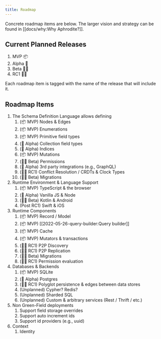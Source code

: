 ```yaml
---
title: Roadmap
---
```


Concrete roadmap items are below. The larger vision and strategy can be found in [[docs/why:Why Aphrodite?]].

## Current Planned Releases

1. MVP 📦
2. Alpha 💪
3. Beta 🤦‍♂️
4. RC1 🧚‍♀️

Each roadmap item is tagged with the name of the release that will include it.

## Roadmap Items

1. The Schema Definition Language allows defining
   1. (📦 MVP) Nodes & Edges
   2. (📦 MVP) Enumerations
   3. (📦 MVP) Primitive field types
   4. (💪 Alpha) Collection field types
   5. (💪 Alpha) Indices
   6. (📦 MVP) Mutations
   7. (🤦‍♂️ Beta) Permissions
   8. (💪 Alpha) 3rd party integrations (e.g., GraphQL)
   9. (🧚‍♀️ RC1) Conflict Resolution / CRDTs & Clock Types
   10. (🤦‍♂️ Beta) Migrations
2. Runtime Environment & Language Support
   1. (📦 MVP) TypeScript & the browser
   2. (💪 Alpha) Vanilla JS & Node
   3. (🤦‍♂️ Beta) Kotlin & Android
   4. (Post RC1) Swift & iOS
3. Runtime Components
   1. (📦 MVP) Record / Model
   2. (📦 MVP) [[2022-05-26-query-builder:Query builder]]
   3. (📦 MVP) Cache
   4. (📦 MVP) Mutators & transactions
   5. (🧚‍♀️ RC1) P2P Discovery
   6. (🧚‍♀️ RC1) P2P Replication
   7. (🤦‍♂️ Beta) Migrations
   8. (🧚‍♀️ RC1) Permission evaluation
4. Databases & Backends
   1. (📦 MVP) SQLite
   2. (💪 Alpha) Postgres
   3. (🧚‍♀️ RC1) Polyglot persistence & edges between data stores
   4. (Unplanned) Cypher? Redis?
   5. (Unplanned) Sharded SQL
   6. (Unplanned) Custom & arbitrary services (Rest / Thrift / etc.)
5. Non Green-Field deployments
   1. Support field storage overrides
   2. Support auto increment ids
   3. Support id providers (e.g., uuid)
6. Context
   1. Identity